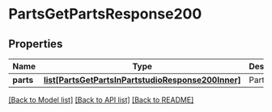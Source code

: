 # PartsGetPartsResponse200

## Properties
Name | Type | Description | Notes
------------ | ------------- | ------------- | -------------
**parts** | [**list[PartsGetPartsInPartstudioResponse200Inner]**](PartsGetPartsInPartstudioResponse200Inner.md) | Parts list | [optional] 

[[Back to Model list]](../README.md#documentation-for-models) [[Back to API list]](../README.md#documentation-for-api-endpoints) [[Back to README]](../README.md)


